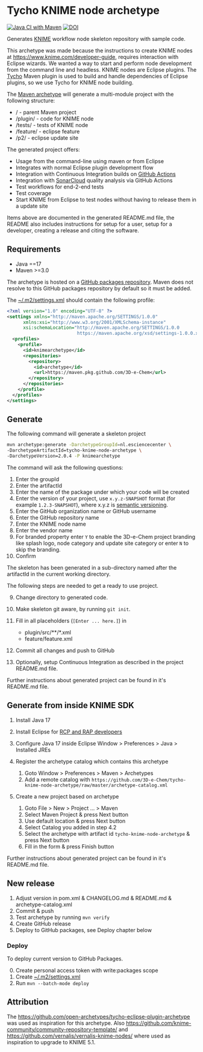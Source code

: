 # Tycho KNIME node archetype

[![Java CI with Maven](https://github.com/3D-e-Chem/knime-tycho-knime-node-archetype/actions/workflows/ci.yml/badge.svg)](https://github.com/3D-e-Chem/knime-tycho-knime-node-archetype/actions/workflows/ci.yml)
[![DOI](https://zenodo.org/badge/DOI/10.5281/zenodo.597989.svg)](https://doi.org/10.5281/zenodo.597989)

Generates [KNIME](http://www.knime.org) workflow node skeleton repository with sample code.

This archetype was made because the instructions to create KNIME nodes at https://www.knime.com/developer-guide, requires interaction with Eclipse wizards. We wanted a way to start and perform node development from the command line and headless.
KNIME nodes are Eclipse plugins. The [Tycho](https://eclipse.org/tycho/) Maven plugin is used to build and handle dependencies of Eclipse plugins, so we use Tycho for KNIME node building.

The [Maven archetype](https://maven.apache.org/guides/introduction/introduction-to-archetypes.html) will generate a multi-module project with the following structure:

* / - parent Maven project
* /plugin/ - code for KNIME node
* /tests/ - tests of KNIME node
* /feature/ - eclipse feature
* /p2/ - eclipse update site

The generated project offers:

* Usage from the command-line using maven or from Eclipse
* Integrates with normal Eclipse plugin development flow
* Integration with Continuous Integration builds on [GitHub Actions](https://docs.github.com/en/actions)
* Integration with [SonarCloud](https://sonarcloud.io) quality analysis via GitHub Actions
* Test workflows for end-2-end tests
* Test coverage
* Start KNIME from Eclipse to test nodes without having to release them in a update site

Items above are documented in the generated README.md file, the README also includes instructions for setup for a user, setup for a developer, creating a release and citing the software.

## Requirements

* Java ==17
* Maven >=3.0

The archetype is hosted on a [GitHub packages repository](https://github.com/orgs/3D-e-Chem/packages?repo_name=tycho-knime-node-archetype).
Maven does not resolve to this GitHub packages repository by default so it must be added.

The [~/.m2/settings.xml](https://maven.apache.org/settings.html) should contain the following profile:
```xml
<?xml version="1.0" encoding="UTF-8" ?>
<settings xmlns="http://maven.apache.org/SETTINGS/1.0.0"
      xmlns:xsi="http://www.w3.org/2001/XMLSchema-instance"
      xsi:schemaLocation="http://maven.apache.org/SETTINGS/1.0.0
                          https://maven.apache.org/xsd/settings-1.0.0.xsd">
  <profiles>
    <profile>
      <id>knimearchetype</id>
      <repositories>
        <repository>
          <id>archetype</id>
          <url>https://maven.pkg.github.com/3D-e-Chem</url>
        </repository>
      </repositories>
    </profile>
  </profiles>
</settings>
```

## Generate

The following command will generate a skeleton project
```sh
mvn archetype:generate -DarchetypeGroupId=nl.esciencecenter \
-DarchetypeArtifactId=tycho-knime-node-archetype \
-DarchetypeVersion=2.0.4 -P knimearchetype
```

The command will ask the following questions:

1. Enter the groupId
2. Enter the artifactId
3. Enter the name of the package under which your code will be created
4. Enter the version of your project, use `x.y.z-SNAPSHOT` format (for example `1.2.3-SNAPSHOT`), where x.y.z is [semantic versioning](http://semver.org/).
5. Enter the GitHub organization name or GitHub username
6. Enter the GitHub repository name
7. Enter the KNIME node name
8. Enter the vendor name
9. For branded property enter `Y` to enable the 3D-e-Chem project branding like splash logo, node category and update site category or enter `N` to skip the branding.
9. Confirm

The skeleton has been generated in a sub-directory named after the artifactId in the current working directory.

The following steps are needed to get a ready to use project.

9. Change directory to generated code.
10. Make skeleton git aware, by running `git init`.
11. Fill in all placeholders (`[Enter ... here.]`) in

    * plugin/src/**/*.xml
    * feature/feature.xml

12. Commit all changes and push to GitHub
13. Optionally, setup Continuous Integration as described in the project README.md file.

Further instructions about generated project can be found in it's README.md file.

## Generate from inside KNIME SDK

1. Install Java 17
2. Install Eclipse for [RCP and RAP developers](ttps://www.eclipse.org/downloads/packages/installer)
3. Configure Java 17 inside Eclipse Window > Preferences > Java > Installed JREs
4. Register the archetype catalog which contains this archetype

      1. Goto Window > Preferences > Maven > Archetypes
      2. Add a remote catalog with `https://github.com/3D-e-Chem/tycho-knime-node-archetype/raw/master/archetype-catalog.xml`

5. Create a new project based on archetype

      1. Goto File > New > Project ... > Maven
      2. Select Maven Project & press Next button
      3. Use default location & press Next button
      4. Select Catalog you added in step 4.2
      5. Select the archetype with artifact id `tycho-knime-node-archetype` & press Next button
      6. Fill in the form & press Finish button

Further instructions about generated project can be found in it's README.md file.

## New release

1. Adjust version in pom.xml & CHANGELOG.md & README.md & archetype-catalog.xml
2. Commit & push
3. Test archetype by running `mvn verify`
4. Create GitHub release
5. Deploy to GitHub packages, see Deploy chapter below

### Deploy

To deploy current version to GitHub Packages.

0. Create personal access token with write:packages scope
1. Create [~/.m2/settings.xml](https://docs.github.com/en/packages/guides/configuring-apache-maven-for-use-with-github-packages#authenticating-with-a-personal-access-token)
2. Run `mvn --batch-mode deploy`

## Attribution

The https://github.com/open-archetypes/tycho-eclipse-plugin-archetype was used as inspiration for this archetype.
Also https://github.com/knime-community/community-repository-template/ and https://github.com/vernalis/vernalis-knime-nodes/ where used as inspiration to upgrade to KNIME 5.1.
